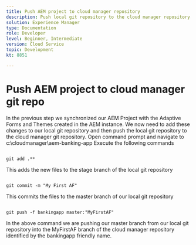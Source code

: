 ```yaml
---
title: Push AEM project to cloud manager repository
description: Push local git repository to the cloud manager repository
solution: Experience Manager
type: Documentation
role: Developer
level: Beginner, Intermediate
version: Cloud Service
topic: Development
kt: 8851

---
```


# Push AEM project to cloud manager git repo

In the previous step we synchronized our AEM Project with the Adaptive Forms and Themes created in the AEM instance.
We now need to add these changes to our local git repository and then push the local git repository to the cloud manager git repository.
Open command prompt and navigate to c:\cloudmanager\aem-banking-app
Execute the following commands

```

git add .**

```

This adds the new files to the stage branch of the local git repository

```

git commit -m "My First AF"

```

This commits the files to the master branch of our local git repository

```

git push -f bankingapp master:"MyFirstAF"

```

In the above command we are pushing our master branch from our local git repository into the MyFirstAF branch of the cloud manager repository identified by the bankingapp friendly name.



